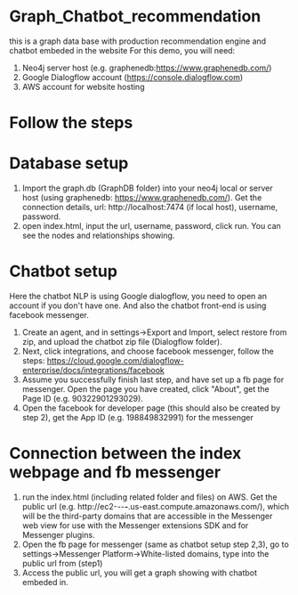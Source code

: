 # Graph_Chatbot_recommendation
this is a graph data base with production recommendation engine and chatbot embeded in the website
For this demo, you will need:
1. Neo4j server host (e.g. graphenedb:https://www.graphenedb.com/)
2. Google Dialogflow account (https://console.dialogflow.com)
3. AWS account for website hosting

# Follow the steps
# Database setup
1. Import the graph.db (GraphDB folder) into your neo4j local or server host (using graphenedb: https://www.graphenedb.com/). Get the connection details, url: http://localhost:7474 (if local host), username, password.
2. open index.html, input the url, username, password, click run. You can see the nodes and relationships showing.

# Chatbot setup
Here the chatbot NLP is using Google dialogflow, you need to open an account if you don't have one. And also the chatbot front-end is using facebook messenger.

1. Create an agent, and in settings->Export and Import, select restore from zip, and upload the chatbot zip file (Dialogflow folder).
2. Next, click integrations, and choose facebook messenger, follow the steps: https://cloud.google.com/dialogflow-enterprise/docs/integrations/facebook
3. Assume you successfully finish last step, and have set up a fb page for messenger. Open the page you have created, click "About", get the Page ID (e.g. 90322901293029). 
4. Open the facebook for developer page (this should also be created by step 2), get the App ID (e.g. 198849832991) for the messenger

# Connection between the index webpage and fb messenger
1. run the index.html (including related folder and files) on AWS. Get the public url (e.g. http://ec2-*-*-***-***.us-east.compute.amazonaws.com/), which will be the third-party domains that are accessible in the Messenger web view for use with the Messenger extensions SDK and for Messenger plugins.
2. Open the fb page for messenger (same as chatbot setup step 2,3), go to settings->Messenger Platform->White-listed domains, type into the public url from (step1)
3. Access the public url, you will get a graph showing with chatbot embeded in.


